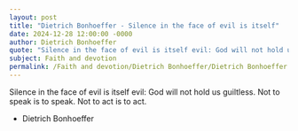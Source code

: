 ```yaml
---
layout: post
title: "Dietrich Bonhoeffer - Silence in the face of evil is itself"
date: 2024-12-28 12:00:00 -0000
author: Dietrich Bonhoeffer
quote: "Silence in the face of evil is itself evil: God will not hold us guiltless. Not to speak is to speak. Not to act is to act."
subject: Faith and devotion
permalink: /Faith and devotion/Dietrich Bonhoeffer/Dietrich Bonhoeffer - Silence in the face of evil is itself
---
```


Silence in the face of evil is itself evil: God will not hold us guiltless. Not to speak is to speak. Not to act is to act.

- Dietrich Bonhoeffer
